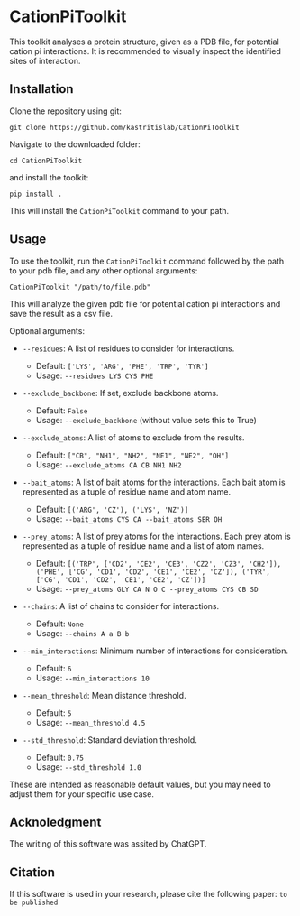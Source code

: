 # CationPiToolkit

This toolkit analyses a protein structure, given as a PDB file, for potential cation pi interactions. It is recommended to visually inspect the identified sites of interaction.

## Installation

Clone the repository using git:

```
git clone https://github.com/kastritislab/CationPiToolkit
```

Navigate to the downloaded folder:

```
cd CationPiToolkit
```

and install the toolkit:

```
pip install .
```

This will install the `CationPiToolkit` command to your path.

## Usage

To use the toolkit, run the `CationPiToolkit` command followed by the path to your pdb file, and any other optional arguments:

```
CationPiToolkit "/path/to/file.pdb" 
```

This will analyze the given pdb file for potential cation pi interactions and save the result as a csv file.

Optional arguments:

* `--residues`: A list of residues to consider for interactions.
  * Default: `['LYS', 'ARG', 'PHE', 'TRP', 'TYR']`
  * Usage: `--residues LYS CYS PHE`

* `--exclude_backbone`: If set, exclude backbone atoms.
  * Default: `False`
  * Usage: `--exclude_backbone` (without value sets this to True)

* `--exclude_atoms`: A list of atoms to exclude from the results.
  * Default: `["CB", "NH1", "NH2", "NE1", "NE2", "OH"]`
  * Usage: `--exclude_atoms CA CB NH1 NH2`

* `--bait_atoms`: A list of bait atoms for the interactions. Each bait atom is represented as a tuple of residue name and atom name.
  * Default: `[('ARG', 'CZ'), ('LYS', 'NZ')]`
  * Usage: `--bait_atoms CYS CA --bait_atoms SER OH`

* `--prey_atoms`: A list of prey atoms for the interactions. Each prey atom is represented as a tuple of residue name and a list of atom names.
  * Default: `[('TRP', ['CD2', 'CE2', 'CE3', 'CZ2', 'CZ3', 'CH2']), ('PHE', ['CG', 'CD1', 'CD2', 'CE1', 'CE2', 'CZ']), ('TYR', ['CG', 'CD1', 'CD2', 'CE1', 'CE2', 'CZ'])]`
  * Usage: `--prey_atoms GLY CA N O C --prey_atoms CYS CB SD`

* `--chains`: A list of chains to consider for interactions.
  * Default: `None`
  * Usage: `--chains A a B b`

* `--min_interactions`: Minimum number of interactions for consideration.
  * Default: `6`
  * Usage: `--min_interactions 10`

* `--mean_threshold`: Mean distance threshold.
  * Default: `5`
  * Usage: `--mean_threshold 4.5`

* `--std_threshold`: Standard deviation threshold.
  * Default: `0.75`
  * Usage: `--std_threshold 1.0`

These are intended as reasonable default values, but you may need to adjust them for your specific use case.


## Acknoledgment

The writing of this software was assited by ChatGPT.

## Citation

If this software is used in your research, please cite the following paper: 
`to be published`

